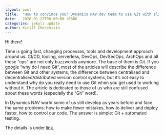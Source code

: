 ```yaml
---
layout: post
title:  "How to convince your Dynamics NAV dev team to use Git with slides"
date:   2020-01-22T00:00:00 +0300
categories: jekyll update
author: Kirill Cheremisin
---
```


Hi there!

Time is going fast, changing processes, tools and development approach around us. CI/CD, tooling, serverless, DevOps, DevSecOps, ArchOps and all these “ops” are not only buzzwords anymore. The base of them is Git. If you google “why do I need Git”, most of the articles will describe the difference between Git and other systems, the difference between centralised and decentralised/distributed version control systems, but it’s not easy to understand why do you really need to use Git when you get used to working without it. The article is dedicated to those of us who are still confused about these words (especially the “Git” word).

In Dynamics NAV world some of us still develop as years before and face the same problems: how to make fewer mistakes, how to deliver and deploy faster, how to control our code. The answer is simple: Git + automated testing.

The details is under [link][medium-link].

[medium-link]: https://medium.com/@cheremisin_k/how-to-convince-your-dynamics-nav-dev-team-to-use-git-with-slides-eea2358489f8?source=friends_link&sk=076c65b4a9f675f237b322bbc5544583